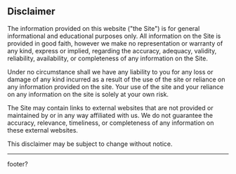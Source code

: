 ## Disclaimer

The information provided on this website ("the Site") is for general informational and educational purposes only. All information on the Site is provided in good faith, however we make no representation or warranty of any kind, express or implied, regarding the accuracy, adequacy, validity, reliability, availability, or completeness of any information on the Site.

Under no circumstance shall we have any liability to you for any loss or damage of any kind incurred as a result of the use of the site or reliance on any information provided on the site. Your use of the site and your reliance on any information on the site is solely at your own risk.

The Site may contain links to external websites that are not provided or maintained by or in any way affiliated with us. We do not guarantee the accuracy, relevance, timeliness, or completeness of any information on these external websites.

This disclaimer may be subject to change without notice.

---

footer?
